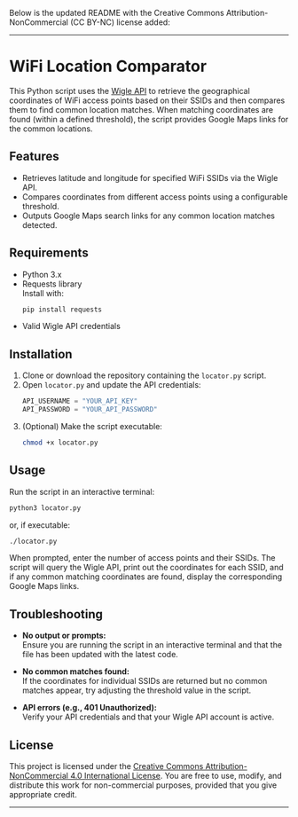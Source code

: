 Below is the updated README with the Creative Commons Attribution-NonCommercial (CC BY-NC) license added:

---

# WiFi Location Comparator

This Python script uses the [Wigle API](https://api.wigle.net/swagger) to retrieve the geographical coordinates of WiFi access points based on their SSIDs and then compares them to find common location matches. When matching coordinates are found (within a defined threshold), the script provides Google Maps links for the common locations.

## Features

- Retrieves latitude and longitude for specified WiFi SSIDs via the Wigle API.
- Compares coordinates from different access points using a configurable threshold.
- Outputs Google Maps search links for any common location matches detected.

## Requirements

- Python 3.x  
- Requests library  
  Install with:
  ```bash
  pip install requests
  ```
- Valid Wigle API credentials

## Installation

1. Clone or download the repository containing the `locator.py` script.
2. Open `locator.py` and update the API credentials:
   ```python
   API_USERNAME = "YOUR_API_KEY"
   API_PASSWORD = "YOUR_API_PASSWORD"
   ```
3. (Optional) Make the script executable:
   ```bash
   chmod +x locator.py
   ```

## Usage

Run the script in an interactive terminal:

```bash
python3 locator.py
```

or, if executable:

```bash
./locator.py
```

When prompted, enter the number of access points and their SSIDs. The script will query the Wigle API, print out the coordinates for each SSID, and if any common matching coordinates are found, display the corresponding Google Maps links.

## Troubleshooting

- **No output or prompts:**  
  Ensure you are running the script in an interactive terminal and that the file has been updated with the latest code.

- **No common matches found:**  
  If the coordinates for individual SSIDs are returned but no common matches appear, try adjusting the threshold value in the script.

- **API errors (e.g., 401 Unauthorized):**  
  Verify your API credentials and that your Wigle API account is active.

## License

This project is licensed under the [Creative Commons Attribution-NonCommercial 4.0 International License](https://creativecommons.org/licenses/by-nc/4.0/). You are free to use, modify, and distribute this work for non-commercial purposes, provided that you give appropriate credit.

---
